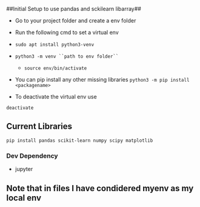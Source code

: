 ##Initial Setup to use pandas and sckilearn libarray##
- Go to your project folder and create a env folder
- Run the following cmd to set a virtual env
- ```
  sudo apt install python3-venv
  ```
- ```
  python3 -m venv ``path to env folder``
  ```

  - ```
    source env/bin/activate
    ```
- You can pip install any other missing libraries
``` python3 -m pip install <packagename> ```
- To deactivate the virtual env use
```
deactivate
```
## Current Libraries
`pip install pandas scikit-learn numpy scipy matplotlib`
### Dev Dependency
- jupyter  

## Note that in files I have condidered myenv as my local env ##
  
